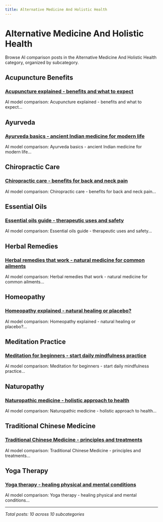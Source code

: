 ```yaml
---
title: Alternative Medicine And Holistic Health
---
```


# Alternative Medicine And Holistic Health

Browse AI comparison posts in the Alternative Medicine And Holistic Health category, organized by subcategory.

## Acupuncture Benefits

### [Acupuncture explained - benefits and what to expect](acupuncture-benefits/deepseek-vs-gemini-vs-grok-acupuncture-benefits-5850.md)

AI model comparison: Acupuncture explained - benefits and what to expect...

## Ayurveda

### [Ayurveda basics - ancient Indian medicine for modern life](ayurveda/claude-vs-deepseek-vs-gemini-ayurveda-1505.md)

AI model comparison: Ayurveda basics - ancient Indian medicine for modern life...

## Chiropractic Care

### [Chiropractic care - benefits for back and neck pain](chiropractic-care/claude-vs-deepseek-vs-grok-chiropractic-care-9124.md)

AI model comparison: Chiropractic care - benefits for back and neck pain...

## Essential Oils

### [Essential oils guide - therapeutic uses and safety](essential-oils/claude-vs-deepseek-vs-mistral-essential-oils-3487.md)

AI model comparison: Essential oils guide - therapeutic uses and safety...

## Herbal Remedies

### [Herbal remedies that work - natural medicine for common ailments](herbal-remedies/claude-vs-grok-vs-mistral-herbal-remedies-2997.md)

AI model comparison: Herbal remedies that work - natural medicine for common ailments...

## Homeopathy

### [Homeopathy explained - natural healing or placebo?](homeopathy/chatgpt-vs-deepseek-vs-gemini-homeopathy-3886.md)

AI model comparison: Homeopathy explained - natural healing or placebo?...

## Meditation Practice

### [Meditation for beginners - start daily mindfulness practice](meditation-practice/chatgpt-vs-gemini-vs-mistral-meditation-practice-1753.md)

AI model comparison: Meditation for beginners - start daily mindfulness practice...

## Naturopathy

### [Naturopathic medicine - holistic approach to health](naturopathy/chatgpt-vs-deepseek-vs-gemini-naturopathy-9259.md)

AI model comparison: Naturopathic medicine - holistic approach to health...

## Traditional Chinese Medicine

### [Traditional Chinese Medicine - principles and treatments](traditional-chinese-medicine/claude-vs-deepseek-vs-gemini-traditional-chinese-medicine-8239.md)

AI model comparison: Traditional Chinese Medicine - principles and treatments...

## Yoga Therapy

### [Yoga therapy - healing physical and mental conditions](yoga-therapy/deepseek-vs-gemini-vs-grok-yoga-therapy-1379.md)

AI model comparison: Yoga therapy - healing physical and mental conditions...

---

*Total posts: 10 across 10 subcategories*
